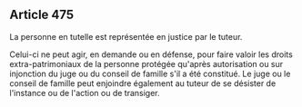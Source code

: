 Article 475
----
La personne en tutelle est représentée en justice par le tuteur.

Celui-ci ne peut agir, en demande ou en défense, pour faire valoir les droits
extra-patrimoniaux de la personne protégée qu'après autorisation ou sur
injonction du juge ou du conseil de famille s'il a été constitué. Le juge ou le
conseil de famille peut enjoindre également au tuteur de se désister de
l'instance ou de l'action ou de transiger.
